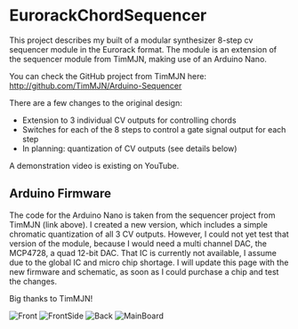 # EurorackChordSequencer
This project describes my built of a modular synthesizer 8-step cv sequencer module in the Eurorack format.
The module is an extension of the sequencer module from TimMJN, making use of an Arduino Nano.

You can check the GitHub project from TimMJN here:
http://github.com/TimMJN/Arduino-Sequencer

There are a few changes to the original design:
- Extension to 3 individual CV outputs for controlling chords
- Switches for each of the 8 steps to control a gate signal output for each step
- In planning: quantization of CV outputs (see details below)

A demonstration video is existing on YouTube.

## Arduino Firmware
The code for the Arduino Nano is taken from the sequencer project from TimMJN (link above).
I created a new version, which includes a simple chromatic quantization of all 3 CV outputs.
However, I could not yet test that version of the module, because I would need a multi channel DAC, the MCP4728, a quad 12-bit DAC.
That IC is currently not available, I assume due to the global IC and micro chip shortage.
I will update this page with the new firmware and schematic, as soon as I could purchase a chip and test the changes.

Big thanks to TimMJN!


![Front](https://user-images.githubusercontent.com/97026614/150731201-aff2b512-5bf7-41cf-ba18-e26e32674c4d.JPG)
![FrontSide](https://user-images.githubusercontent.com/97026614/150775298-86a71474-52ac-46d7-bc23-a0976e2a9e81.JPG)
![Back](https://user-images.githubusercontent.com/97026614/150775348-6887f31b-559f-4db2-9151-5f1113250aee.JPG)
![MainBoard](https://user-images.githubusercontent.com/97026614/150775392-d1e1c4a5-80a8-443a-8e66-608f4eda3d76.JPG)
